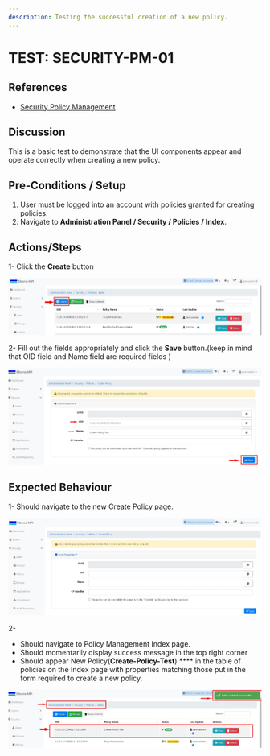 ```yaml
---
description: Testing the successful creation of a new policy.
---
```


# TEST: SECURITY-PM-01

## References

* [Security Policy Management](../../../../../../operations-1/system-administration/security-administration/security-policy-management.md)

## Discussion

This is a basic test to demonstrate that the UI components appear and operate correctly when creating a new policy.

## Pre-Conditions / Setup

1. User must be logged into an account with policies granted for creating policies.
2. Navigate to **Administration Panel / Security / Policies / Index**.

## Actions/Steps

1- Click the **Create** button &#x20;

![](<../../../../../../.gitbook/assets/1 (3).jpg>)

2- Fill out the fields appropriately and click the **Save** button.(keep in mind that  OID field and Name field are required fields )&#x20;

![](<../../../../../../.gitbook/assets/3 (5).jpg>)

## Expected Behaviour

1- Should navigate to the new Create Policy page.

![](../../../../../../.gitbook/assets/2.jpg)

2-

* Should navigate to Policy Management Index page.
* Should momentarily display success message in the top right corner
* Should appear New Policy(**Create-Policy-Test**) **** in the table of policies on the Index page with properties matching those put in the form required to create a new policy.

![](<../../../../../../.gitbook/assets/4 (1).jpg>)





&#x20;  &#x20;

